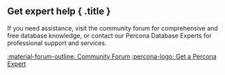 <div data-banner markdown>

## Get expert help { .title }

If you need assistance, visit the community forum for comprehensive and free database knowledge, or contact our Percona Database Experts for professional support and services.

<div class="actions" markdown>

[:material-forum-outline: Community Forum](https://forums.percona.com/c/mongodb/percona-server-for-mongodb/43) [:percona-logo: Get a Percona Expert](https://www.percona.com/about/contact)

</div>
</div>
